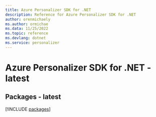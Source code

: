 ```yaml
---
title: Azure Personalizer SDK for .NET
description: Reference for Azure Personalizer SDK for .NET
author: orenmichaely
ms.author: ormichae
ms.data: 11/25/2022
ms.topic: reference
ms.devlang: dotnet
ms.service: personalizer
---
```

# Azure Personalizer SDK for .NET - latest
## Packages - latest
[!INCLUDE [packages](personalizer-index.md)]